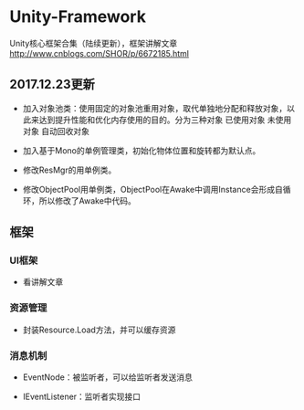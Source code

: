 # Unity-Framework
Unity核心框架合集（陆续更新），框架讲解文章 http://www.cnblogs.com/SHOR/p/6672185.html

## 2017.12.23更新
* 加入对象池类：使用固定的对象池重用对象，取代单独地分配和释放对象，以此来达到提升性能和优化内存使用的目的。分为三种对象
已使用对象
未使用对象
自动回收对象

* 加入基于Mono的单例管理类，初始化物体位置和旋转都为默认点。
* 修改ResMgr的用单例类。
* 修改ObjectPool用单例类，ObjectPool在Awake中调用Instance会形成自循环，所以修改了Awake中代码。

## 框架
### UI框架
* 看讲解文章

### 资源管理
* 封装Resource.Load方法，并可以缓存资源

### 消息机制
* EventNode：被监听者，可以给监听者发送消息
  
* IEventListener：监听者实现接口
